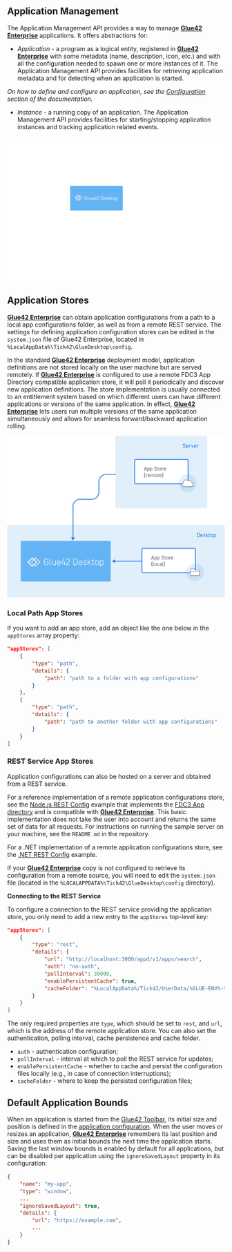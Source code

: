 ## Application Management

The Application Management API provides a way to manage [**Glue42 Enterprise**](https://glue42.com/enterprise/) applications. It offers abstractions for:

- *Application* - a program as a logical entity, registered in [**Glue42 Enterprise**](https://glue42.com/enterprise/) with some metadata (name, description, icon, etc.) and with all the configuration needed to spawn one or more instances of it. The Application Management API provides facilities for retrieving application metadata and for detecting when an application is started.

*On how to define and configure an application, see the [Configuration](../../../developers/configuration/application/index.html) section of the documentation.*

- *Instance* - a running copy of an application. The Application Management API provides facilities for starting/stopping application instances and tracking application related events.

![App Management](../../../images/app-management/app-management.gif)

## Application Stores

[**Glue42 Enterprise**](https://glue42.com/enterprise/) can obtain application configurations from a path to a local app configurations folder, as well as from a remote REST service. The settings for defining application configuration stores can be edited in the `system.json` file of Glue42 Enterprise, located in `%LocalAppData%\Tick42\GlueDesktop\config`.

In the standard [**Glue42 Enterprise**](https://glue42.com/enterprise/) deployment model, application definitions are not stored locally on the user machine but are served remotely. If [**Glue42 Enterprise**](https://glue42.com/enterprise/) is configured to use a remote FDC3 App Directory compatible application store, it will poll it periodically and discover new application definitions. The store implementation is usually connected to an entitlement system based on which different users can have different applications or versions of the same application. In effect, [**Glue42 Enterprise**](https://glue42.com/enterprise/) lets users run multiple versions of the same application simultaneously and allows for seamless forward/backward application rolling. 


![App Stores](../../../images/configuration-stores/app-stores.png)

### Local Path App Stores

If you want to add an app store, add an object like the one below in the `appStores` array property:

```json
"appStores": [
    {
        "type": "path",
        "details": {
            "path": "path to a folder with app configurations"
        }
    },
    {
        "type": "path",
        "details": {
            "path": "path to another folder with app configurations"
        }
    }
]
```

### REST Service App Stores

Application configurations can also be hosted on a server and obtained from a REST service. 

For a reference implementation of a remote application configurations store, see the [Node.js REST Config](https://github.com/Tick42/rest-config-example-node-js) example that implements the [FDC3 App directory](https://fdc3.finos.org/docs/1.0/appd-intro) and is compatible with [**Glue42 Enterprise**](https://glue42.com/enterprise/). This basic implementation does not take the user into account and returns the same set of data for all requests. For instructions on running the sample server on your machine, see the `README.md` in the repository.

For a .NET implementation of a remote application configurations store, see the [.NET REST Config](https://github.com/Tick42/rest-config-example-net) example.

If your [**Glue42 Enterprise**](https://glue42.com/enterprise/) copy is not configured to retrieve its configuration from a remote source, you will need to edit the `system.json` file (located in the `%LOCALAPPDATA%\Tick42\GlueDesktop\config` directory).

**Connecting to the REST Service**

To configure a connection to the REST service providing the application store, you only need to add a new entry to the `appStores` top-level key:

```json
"appStores": [
    {
        "type": "rest",
        "details": {
            "url": "http://localhost:3000/appd/v1/apps/search",
            "auth": "no-auth",
            "pollInterval": 30000,
            "enablePersistentCache": true,
            "cacheFolder": "%LocalAppData%/Tick42/UserData/%GLUE-ENV%-%GLUE-REGION%/gcsCache/"
        }
    }
]
```

The only required properties are `type`, which should be set to `rest`, and `url`, which is the address of the remote application store. You can also set the authentication, polling interval, cache persistence and cache folder.

- `auth` - authentication configuration;
- `pollInterval` - interval at which to poll the REST service for updates;
- `enablePersistentCache` - whether to cache and persist the configuration files locally (e.g., in case of connection interruptions);
- `cacheFolder` - where to keep the persisted configuration files;

## Default Application Bounds

When an application is started from the [Glue42 Toolbar](../../glue42-toolbar/index.html), its initial size and position is defined in the [application configuration](../../../developers/configuration/application/index.html). When the user moves or resizes an application, [**Glue42 Enterprise**](https://glue42.com/enterprise/) remembers its last position and size and uses them as initial bounds the next time the application starts. Saving the last window bounds is enabled by default for all applications, but can be disabled per application using the `ignoreSavedLayout` property in its configuration:

```json
{
    "name": "my-app",
    "type": "window",
    ...
    "ignoreSavedLayout": true,
    "details": {
        "url": "https://example.com",
        ...
    }
}
``` 